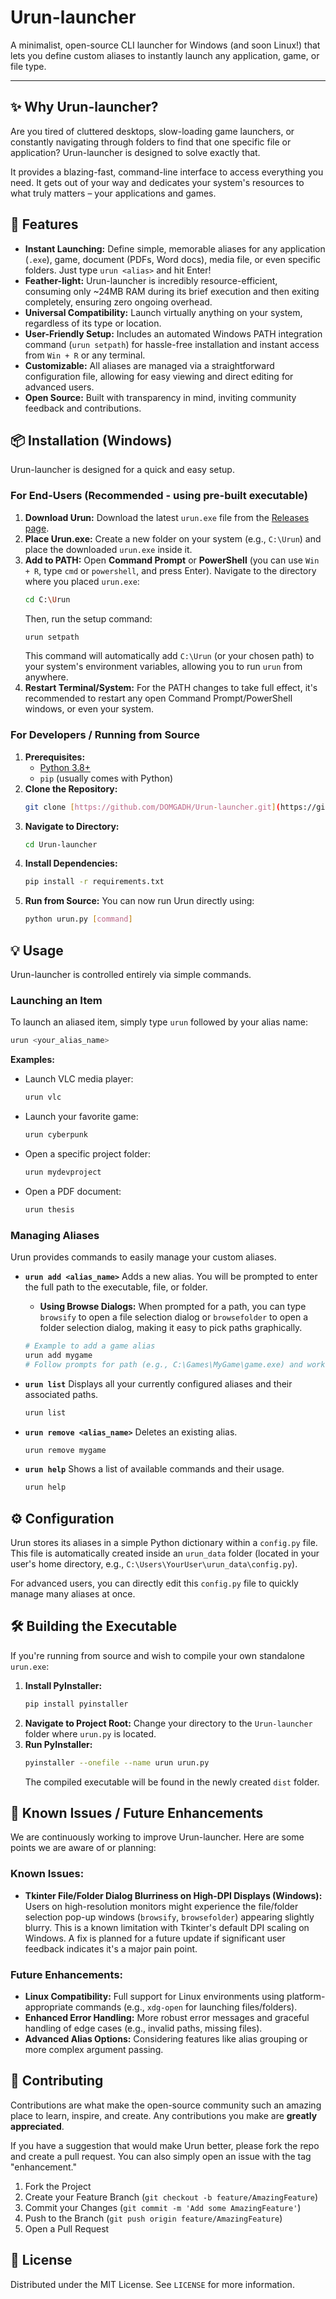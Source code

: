 # Urun-launcher

A minimalist, open-source CLI launcher for Windows (and soon Linux!) that lets you define custom aliases to instantly launch any application, game, or file type.

---

## ✨ Why Urun-launcher?

Are you tired of cluttered desktops, slow-loading game launchers, or constantly navigating through folders to find that one specific file or application? Urun-launcher is designed to solve exactly that.

It provides a blazing-fast, command-line interface to access everything you need. It gets out of your way and dedicates your system's resources to what truly matters – your applications and games.

## 🚀 Features

* **Instant Launching:** Define simple, memorable aliases for any application (`.exe`), game, document (PDFs, Word docs), media file, or even specific folders. Just type `urun <alias>` and hit Enter!
* **Feather-light:** Urun-launcher is incredibly resource-efficient, consuming only ~24MB RAM during its brief execution and then exiting completely, ensuring zero ongoing overhead.
* **Universal Compatibility:** Launch virtually anything on your system, regardless of its type or location.
* **User-Friendly Setup:** Includes an automated Windows PATH integration command (`urun setpath`) for hassle-free installation and instant access from `Win + R` or any terminal.
* **Customizable:** All aliases are managed via a straightforward configuration file, allowing for easy viewing and direct editing for advanced users.
* **Open Source:** Built with transparency in mind, inviting community feedback and contributions.

## 📦 Installation (Windows)

Urun-launcher is designed for a quick and easy setup.

### For End-Users (Recommended - using pre-built executable)

1.  **Download Urun:** Download the latest `urun.exe` file from the [Releases page](https://github.com/DOMGADH/Urun-launcher/releases).
2.  **Place Urun.exe:** Create a new folder on your system (e.g., `C:\Urun`) and place the downloaded `urun.exe` inside it.
3.  **Add to PATH:** Open **Command Prompt** or **PowerShell** (you can use `Win + R`, type `cmd` or `powershell`, and press Enter).
    Navigate to the directory where you placed `urun.exe`:
    ```bash
    cd C:\Urun
    ```
    Then, run the setup command:
    ```bash
    urun setpath
    ```
    This command will automatically add `C:\Urun` (or your chosen path) to your system's environment variables, allowing you to run `urun` from anywhere.
4.  **Restart Terminal/System:** For the PATH changes to take full effect, it's recommended to restart any open Command Prompt/PowerShell windows, or even your system.

### For Developers / Running from Source

1.  **Prerequisites:**
    * [Python 3.8+](https://www.python.org/downloads/)
    * `pip` (usually comes with Python)
2.  **Clone the Repository:**
    ```bash
    git clone [https://github.com/DOMGADH/Urun-launcher.git](https://github.com/DOMGADH/Urun-launcher.git)
    ```
3.  **Navigate to Directory:**
    ```bash
    cd Urun-launcher
    ```
4.  **Install Dependencies:**
    ```bash
    pip install -r requirements.txt
    ```
5.  **Run from Source:** You can now run Urun directly using:
    ```bash
    python urun.py [command]
    ```

## 💡 Usage

Urun-launcher is controlled entirely via simple commands.

### Launching an Item

To launch an aliased item, simply type `urun` followed by your alias name:

```bash
urun <your_alias_name>
````

**Examples:**

  * Launch VLC media player:
    ```bash
    urun vlc
    ```
  * Launch your favorite game:
    ```bash
    urun cyberpunk
    ```
  * Open a specific project folder:
    ```bash
    urun mydevproject
    ```
  * Open a PDF document:
    ```bash
    urun thesis
    ```

### Managing Aliases

Urun provides commands to easily manage your custom aliases.

  * **`urun add <alias_name>`**
    Adds a new alias. You will be prompted to enter the full path to the executable, file, or folder.

      * **Using Browse Dialogs:** When prompted for a path, you can type `browsify` to open a file selection dialog or `browsefolder` to open a folder selection dialog, making it easy to pick paths graphically.

    <!-- end list -->

    ```bash
    # Example to add a game alias
    urun add mygame
    # Follow prompts for path (e.g., C:\Games\MyGame\game.exe) and working directory (optional)
    ```

  * **`urun list`**
    Displays all your currently configured aliases and their associated paths.

    ```bash
    urun list
    ```

  * **`urun remove <alias_name>`**
    Deletes an existing alias.

    ```bash
    urun remove mygame
    ```

  * **`urun help`**
    Shows a list of available commands and their usage.

    ```bash
    urun help
    ```

## ⚙️ Configuration

Urun stores its aliases in a simple Python dictionary within a `config.py` file. This file is automatically created inside an `urun_data` folder (located in your user's home directory, e.g., `C:\Users\YourUser\urun_data\config.py`).

For advanced users, you can directly edit this `config.py` file to quickly manage many aliases at once.

## 🛠️ Building the Executable

If you're running from source and wish to compile your own standalone `urun.exe`:

1.  **Install PyInstaller:**
    ```bash
    pip install pyinstaller
    ```
2.  **Navigate to Project Root:**
    Change your directory to the `Urun-launcher` folder where `urun.py` is located.
3.  **Run PyInstaller:**
    ```bash
    pyinstaller --onefile --name urun urun.py
    ```
    The compiled executable will be found in the newly created `dist` folder.

## 🚧 Known Issues / Future Enhancements

We are continuously working to improve Urun-launcher. Here are some points we are aware of or planning:

### Known Issues:

  * **Tkinter File/Folder Dialog Blurriness on High-DPI Displays (Windows):** Users on high-resolution monitors might experience the file/folder selection pop-up windows (`browsify`, `browsefolder`) appearing slightly blurry. This is a known limitation with Tkinter's default DPI scaling on Windows. A fix is planned for a future update if significant user feedback indicates it's a major pain point.

### Future Enhancements:

  * **Linux Compatibility:** Full support for Linux environments using platform-appropriate commands (e.g., `xdg-open` for launching files/folders).
  * **Enhanced Error Handling:** More robust error messages and graceful handling of edge cases (e.g., invalid paths, missing files).
  * **Advanced Alias Options:** Considering features like alias grouping or more complex argument passing.

## 👋 Contributing

Contributions are what make the open-source community such an amazing place to learn, inspire, and create. Any contributions you make are **greatly appreciated**.

If you have a suggestion that would make Urun better, please fork the repo and create a pull request. You can also simply open an issue with the tag "enhancement."

1.  Fork the Project
2.  Create your Feature Branch (`git checkout -b feature/AmazingFeature`)
3.  Commit your Changes (`git commit -m 'Add some AmazingFeature'`)
4.  Push to the Branch (`git push origin feature/AmazingFeature`)
5.  Open a Pull Request

## 📄 License

Distributed under the MIT License. See `LICENSE` for more information.

```
```
